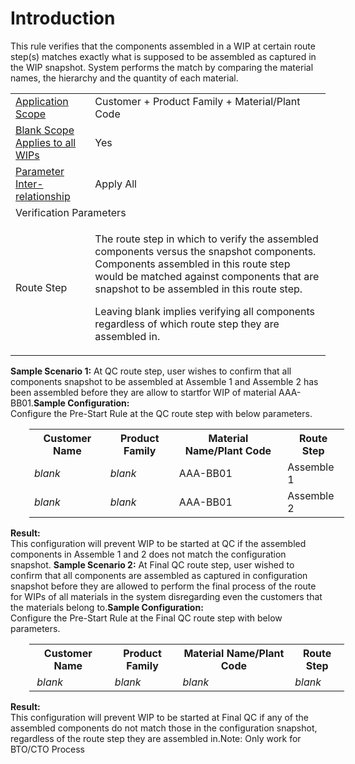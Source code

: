 # Introduction

This rule verifies that the components assembled in a WIP at certain route step(s) matches exactly what is supposed to be assembled as captured in the WIP snapshot. System performs the match by comparing the material names, the hierarchy and the quantity of each material.
<table class="confluenceTable"><colgroup><col /><col /></colgroup><tbody><tr><td class="highlight confluenceTd"><a href="Pre-Start-Rules-29920004.html#PreStartRules-ApplicationScope">Application Scope</a></td><td class="confluenceTd">Customer + Product Family + Material/Plant Code</td></tr><tr><td class="highlight confluenceTd" colspan="1"><a href="Pre-Start-Rules-29920004.html#PreStartRules-BlankScope">Blank Scope Applies to all WIPs</a></td><td colspan="1" class="confluenceTd">Yes</td></tr><tr><td class="highlight confluenceTd"><a href="Pre-Start-Rules-29920004.html#PreStartRules-ParamRel">Parameter Inter-relationship</a></td><td class="confluenceTd">Apply All</td></tr><tr><td class="highlight confluenceTd" colspan="2">Verification Parameters</td></tr><tr><td colspan="1" class="confluenceTd">Route Step</td><td colspan="1" class="confluenceTd"><p>The route step in which to verify the assembled components versus the snapshot components. Components assembled in this route step would be matched against components that are snapshot to be assembled in this route step.</p><p>Leaving blank implies verifying all components regardless of which route step they are assembled in.</p></td></tr></tbody></table>

**Sample Scenario 1:** 
At QC route step, user wishes to confirm that all components snapshot to be assembled at Assemble 1 and Assemble 2 has been assembled before they are allow to startfor WIP of material AAA-BB01.**Sample Configuration:**  
Configure the Pre-Start Rule at the QC route step with below parameters.<table style="margin-left: 30.0px;" class="confluenceTable"><tbody><tr><th class="confluenceTh">Customer Name</th><th class="confluenceTh">Product Family</th><th class="confluenceTh">Material Name/Plant Code</th><th class="confluenceTh">Route Step</th></tr><tr><td class="confluenceTd"><em>blank</em></td><td class="confluenceTd"><em>blank</em></td><td class="confluenceTd"><span>AAA-BB01</span></td><td class="confluenceTd">Assemble 1</td></tr><tr><td colspan="1" class="confluenceTd"><em>blank</em></td><td colspan="1" class="confluenceTd"><em>blank</em></td><td colspan="1" class="confluenceTd"><span>AAA-BB01</span></td><td colspan="1" class="confluenceTd">Assemble 2</td></tr></tbody></table>

**Result:**  
This configuration will prevent WIP to be started at QC if the assembled components in Assemble 1 and 2 does not match the configuration snapshot.
**Sample Scenario 2:** 
At Final QC route step, user wished to confirm that all components are assembled as captured in configuration snapshot before they are allowed to perform the final process of the route for WIPs of all materials in the system disregarding even the customers that the materials belong to.**Sample Configuration:**  
Configure the Pre-Start Rule at the Final QC route step with below parameters.<table style="margin-left: 30.0px;" class="confluenceTable"><tbody><tr><th class="confluenceTh">Customer Name</th><th class="confluenceTh">Product Family</th><th class="confluenceTh">Material Name/Plant Code</th><th class="confluenceTh">Route Step</th></tr><tr><td class="confluenceTd"> <em>blank</em></td><td class="confluenceTd"> <em>blank</em></td><td class="confluenceTd"><em>blank</em></td><td class="confluenceTd"><em>blank</em></td></tr></tbody></table>

**Result:**  
This configuration will prevent WIP to be started at Final QC if any of the assembled components do not match those in the configuration snapshot, regardless of the route step they are assembled in.Note: Only work for BTO/CTO Process
